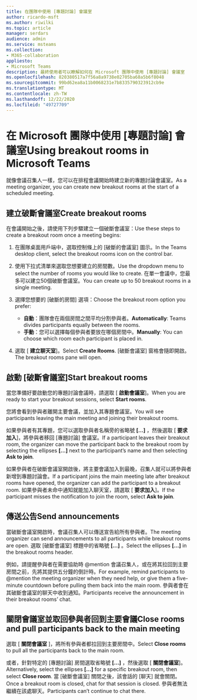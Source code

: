 ```yaml
---
title: 在團隊中使用 [專題討論] 會議室
author: ricardo-msft
ms.author: riwilki
ms.topic: article
manager: serdars
audience: admin
ms.service: msteams
ms.collection:
- M365-collaboration
appliesto:
- Microsoft Teams
description: 最終使用者可以瞭解如何在 Microsoft 團隊中使用 [專題討論] 會議室
ms.openlocfilehash: 820380517a7f56a8a9738e02705ba68a5b6f8048
ms.sourcegitcommit: 99bd62ea8a11b0068231e7b8335790323912cb9e
ms.translationtype: MT
ms.contentlocale: zh-TW
ms.lasthandoff: 12/22/2020
ms.locfileid: "49727709"
---
```

# <a name="using-breakout-rooms-in-microsoft-teams"></a><span data-ttu-id="3d24b-103">在 Microsoft 團隊中使用 [專題討論] 會議室</span><span class="sxs-lookup"><span data-stu-id="3d24b-103">Using breakout rooms in Microsoft Teams</span></span>

<span data-ttu-id="3d24b-104">就像會議召集人一樣，您可以在排程會議開始時建立新的專題討論會議室。</span><span class="sxs-lookup"><span data-stu-id="3d24b-104">As a meeting organizer, you can create new breakout rooms at the start of a scheduled meeting.</span></span>

## <a name="create-breakout-rooms"></a><span data-ttu-id="3d24b-105">建立破斷會議室</span><span class="sxs-lookup"><span data-stu-id="3d24b-105">Create breakout rooms</span></span>

<span data-ttu-id="3d24b-106">在會議開始之後，請使用下列步驟建立一個破斷會議室：</span><span class="sxs-lookup"><span data-stu-id="3d24b-106">Use these steps to create a breakout room once a meeting begins:</span></span>

1. <span data-ttu-id="3d24b-107">在團隊桌面用戶端中，選取控制條上的 [破斷的會議室] 圖示。</span><span class="sxs-lookup"><span data-stu-id="3d24b-107">In the Teams desktop client, select the breakout rooms icon on the control bar.</span></span>

2. <span data-ttu-id="3d24b-108">使用下拉式清單來選取您想要建立的房間數。</span><span class="sxs-lookup"><span data-stu-id="3d24b-108">Use the dropdown menu to select the number of rooms you would like to create.</span></span> <span data-ttu-id="3d24b-109">在單一會議中，您最多可以建立50個破斷會議室。</span><span class="sxs-lookup"><span data-stu-id="3d24b-109">You can create up to 50 breakout rooms in a single meeting.</span></span>

3. <span data-ttu-id="3d24b-110">選擇您想要的 [破斷的房間] 選項：</span><span class="sxs-lookup"><span data-stu-id="3d24b-110">Choose the breakout room option you prefer:</span></span>

    - <span data-ttu-id="3d24b-111">**自動**：團隊會在兩個房間之間平均分割參與者。</span><span class="sxs-lookup"><span data-stu-id="3d24b-111">**Automatically**: Teams divides participants equally between the rooms.</span></span>
    - <span data-ttu-id="3d24b-112">**手動**：您可以選擇每個參與者要放在哪個房間中。</span><span class="sxs-lookup"><span data-stu-id="3d24b-112">**Manually**: You can choose which room each participant is placed in.</span></span>

4. <span data-ttu-id="3d24b-113">選取 [ **建立聊天室**]。</span><span class="sxs-lookup"><span data-stu-id="3d24b-113">Select **Create Rooms**.</span></span> <span data-ttu-id="3d24b-114">[破斷會議室] 窗格會隨即開啟。</span><span class="sxs-lookup"><span data-stu-id="3d24b-114">The breakout rooms pane will open.</span></span>

## <a name="start-breakout-rooms"></a><span data-ttu-id="3d24b-115">啟動 [破斷會議室]</span><span class="sxs-lookup"><span data-stu-id="3d24b-115">Start breakout rooms</span></span>

<span data-ttu-id="3d24b-116">當您準備好要啟動您的專題討論會議時，請選取 [ **啟動會議室**]。</span><span class="sxs-lookup"><span data-stu-id="3d24b-116">When you are ready to start your breakout sessions, select **Start rooms**.</span></span>

<span data-ttu-id="3d24b-117">您將會看到參與者離開主要會議，並加入其專題會議室。</span><span class="sxs-lookup"><span data-stu-id="3d24b-117">You will see participants leaving the main meeting and joining their breakout rooms.</span></span>

<span data-ttu-id="3d24b-118">如果參與者有其專題，您可以選取參與者名稱旁的省略號 **[...]** ，然後選取 [ **要求加入**]，將參與者移回 [專題討論] 會議室。</span><span class="sxs-lookup"><span data-stu-id="3d24b-118">If a participant leaves their breakout room, the organizer can move the participant back to the breakout room by selecting the ellipses **[…]** next to the participant’s name and then selecting **Ask to join**.</span></span>

<span data-ttu-id="3d24b-119">如果參與者在破斷會議室開啟後，將主要會議加入到最晚，召集人就可以將參與者新增到專題討論會。</span><span class="sxs-lookup"><span data-stu-id="3d24b-119">If a participant joins the main meeting late after breakout rooms have opened, the organizer can add the participant to a breakout room.</span></span> <span data-ttu-id="3d24b-120">如果參與者未命中通知就能加入聊天室，請選取 [ **要求加入**]。</span><span class="sxs-lookup"><span data-stu-id="3d24b-120">If the participant misses the notification to join the room, select **Ask to join**.</span></span>

## <a name="send-announcements"></a><span data-ttu-id="3d24b-121">傳送公告</span><span class="sxs-lookup"><span data-stu-id="3d24b-121">Send announcements</span></span>

<span data-ttu-id="3d24b-122">當破斷會議室開啟時，會議召集人可以傳送宣告給所有參與者。</span><span class="sxs-lookup"><span data-stu-id="3d24b-122">The meeting organizer can send announcements to all participants while breakout rooms are open.</span></span> <span data-ttu-id="3d24b-123">選取 [破斷會議室] 標題中的省略號 **[...]** 。</span><span class="sxs-lookup"><span data-stu-id="3d24b-123">Select the ellipses **[…]** in the breakout rooms header.</span></span>

<span data-ttu-id="3d24b-124">例如，請提醒參與者在需要協助時 @mention 會議召集人，或在將其拉回到主要房間之前，先將其提供五分鐘的倒計時。</span><span class="sxs-lookup"><span data-stu-id="3d24b-124">For example, remind participants to @mention the meeting organizer when they need help, or give them a five-minute countdown before pulling them back into the main room.</span></span>
<span data-ttu-id="3d24b-125">參與者會在其破斷會議室的聊天中收到通知。</span><span class="sxs-lookup"><span data-stu-id="3d24b-125">Participants receive the announcement in their breakout rooms’ chat.</span></span>

## <a name="close-rooms-and-pull-participants-back-to-the-main-meeting"></a><span data-ttu-id="3d24b-126">關閉會議室並取回參與者回到主要會議</span><span class="sxs-lookup"><span data-stu-id="3d24b-126">Close rooms and pull participants back to the main meeting</span></span>

<span data-ttu-id="3d24b-127">選取 [ **關閉會議室** ]，將所有參與者都拉回到主要房間中。</span><span class="sxs-lookup"><span data-stu-id="3d24b-127">Select **Close rooms** to pull all the participants back to the main room.</span></span>

<span data-ttu-id="3d24b-128">或者，針對特定的 [專題討論] 房間選取省略號 **[...]** ，然後選取 [ **關閉會議室**]。</span><span class="sxs-lookup"><span data-stu-id="3d24b-128">Alternatively, select the ellipses **[…]** for a specific breakout room, then select **Close room**.</span></span>
<span data-ttu-id="3d24b-129">當 [破斷會議室] 關閉之後，該會話的 [聊天] 就會關閉。</span><span class="sxs-lookup"><span data-stu-id="3d24b-129">Once a breakout room is closed, chat for that session is closed.</span></span> <span data-ttu-id="3d24b-130">參與者無法繼續在該處聊天。</span><span class="sxs-lookup"><span data-stu-id="3d24b-130">Participants can’t continue to chat there.</span></span>
